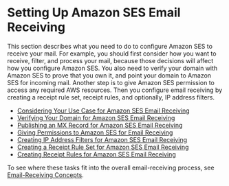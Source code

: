 # Setting Up Amazon SES Email Receiving<a name="receiving-email-setting-up"></a>

This section describes what you need to do to configure Amazon SES to receive your mail\. For example, you should first consider how you want to receive, filter, and process your mail, because those decisions will affect how you configure Amazon SES\. You also need to verify your domain with Amazon SES to prove that you own it, and point your domain to Amazon SES for incoming mail\. Another step is to give Amazon SES permission to access any required AWS resources\. Then you configure email receiving by creating a receipt rule set, receipt rules, and optionally, IP address filters\.


+ [Considering Your Use Case for Amazon SES Email Receiving](receiving-email-consider-use-case.md)
+ [Verifying Your Domain for Amazon SES Email Receiving](receiving-email-verification.md)
+ [Publishing an MX Record for Amazon SES Email Receiving](receiving-email-mx-record.md)
+ [Giving Permissions to Amazon SES for Email Receiving](receiving-email-permissions.md)
+ [Creating IP Address Filters for Amazon SES Email Receiving](receiving-email-ip-filters.md)
+ [Creating a Receipt Rule Set for Amazon SES Email Receiving](receiving-email-receipt-rule-set.md)
+ [Creating Receipt Rules for Amazon SES Email Receiving](receiving-email-receipt-rules.md)

To see where these tasks fit into the overall email\-receiving process, see [Email\-Receiving Concepts](receiving-email-concepts.md)\.